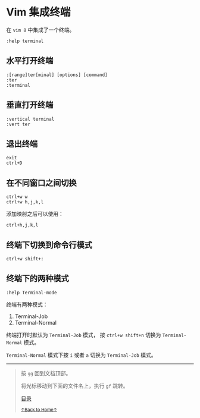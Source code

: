 # Vim 集成终端

在 `vim 8` 中集成了一个终端。

```
:help terminal
```

## 水平打开终端

```
:[range]ter[minal] [options] [command]
:ter
:terminal
```

## 垂直打开终端

```
:vertical terminal
:vert ter
```

## 退出终端

```
exit
ctrl+D
```

## 在不同窗口之间切换

```
ctrl+w w
ctrl+w h,j,k,l
```

添加映射之后可以使用：

```
ctrl+h,j,k,l
```

## 终端下切换到命令行模式

```
ctrl+w shift+:
```

## 终端下的两种模式

```
:help Terminal-mode
```

终端有两种模式：

1. Terminal-Job
2. Terminal-Normal

终端打开时默认为 `Terminal-Job` 模式，
按 `ctrl+w shift+n` 切换为 `Terminal-Normal` 模式。

`Terminal-Normal` 模式下按 `i` 或者 `a` 切换为 `Terminal-Job` 模式。

* * *

> 按 `gg` 回到文档顶部。
>
> 将光标移动到下面的文件名上，执行 `gf` 跳转。
>
> [目录](README.md)
>
> <a href='https://github.com/MDGSF/MyVim'><small>↑Back to Home↑</small></a>

